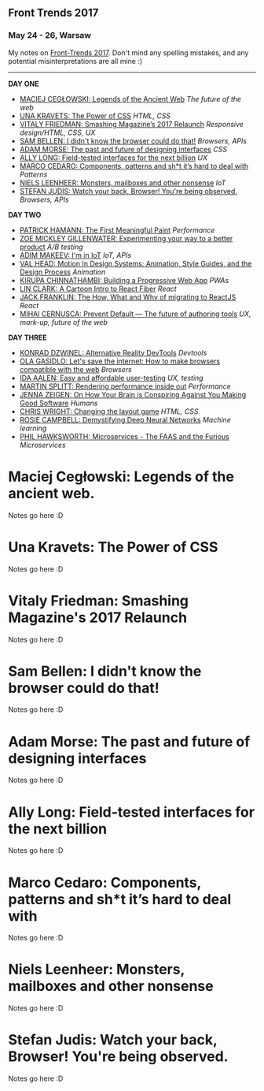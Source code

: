 ## Front Trends 2017
### May 24 - 26, Warsaw
My notes on [Front-Trends 2017](https://2017.front-trends.com/). Don't mind any spelling mistakes, and any potential misinterpretations are all mine :)

------------------------------------

**DAY ONE**
* [MACIEJ CEGŁOWSKI: Legends of the Ancient Web](#maciej) *The future of the web*
* [UNA KRAVETS: The Power of CSS](#una) *HTML, CSS*
* [VITALY FRIEDMAN: Smashing Magazine’s 2017 Relaunch](#vitaly) *Responsive design/HTML, CSS, UX*
* [SAM BELLEN: I didn't know the browser could do that!](#sam) *Browsers, APIs*
* [ADAM MORSE: The past and future of designing interfaces](#adam) *CSS*
* [ALLY LONG: Field-tested interfaces for the next billion](#ally) *UX*
* [MARCO CEDARO: Components, patterns and sh*t it’s hard to deal with](#marco) *Patterns*
* [NIELS LEENHEER: Monsters, mailboxes and other nonsense](#niels) *IoT*
* [STEFAN JUDIS: Watch your back, Browser! You're being observed.](#stefan) *Browsers, APIs*

**DAY TWO**
* [PATRICK HAMANN: The First Meaningful Paint](#patrick) *Performance*
* [ZOE MICKLEY GILLENWATER: Experimenting your way to a better product](#zoe) *A/B testing*
* [ADIM MAKEEV: I'm in IoT](#vadim) *IoT, APIs*
* [VAL HEAD: Motion In Design Systems: Animation, Style Guides, and the Design Process](#val) *Animation*
* [KIRUPA CHINNATHAMBI: Building a Progressive Web App](#kirupa) *PWAs*
* [LIN CLARK: A Cartoon Intro to React Fiber](#lin) *React*
* [JACK FRANKLIN: The How, What and Why of migrating to ReactJS](#) *React*
* [MIHAI CERNUSCA: Prevent Default — The future of authoring tools](#) *UX, mark-up, future of the web*

**DAY THREE**
* [KONRAD DZWINEL: Alternative Reality DevTools](#konrad) *Devtools*
* [OLA GASIDLO: Let's save the internet: How to make browsers compatible with the web](#ola) *Browsers*
* [IDA AALEN: Easy and affordable user-testing](#ida) *UX, testing*
* [MARTIN SPLITT: Rendering performance inside out](#martin) *Performance*
* [JENNA ZEIGEN: On How Your Brain is Conspiring Against You Making Good Software](#jenna) *Humans*
* [CHRIS WRIGHT: Changing the layout game](#chris) *HTML, CSS*
* [ROSIE CAMPBELL: Demystifying Deep Neural Networks](#rosie) *Machine learning*
* [PHIL HAWKSWORTH: Microservices - The FAAS and the Furious](#socks) *Microservices*


<a name="maciej"></a>
# Maciej Cegłowski: Legends of the ancient web.
Notes go here :D

<a name="una"></a>
# Una Kravets: The Power of CSS
Notes go here :D

<a name="vitaly"></a>
# Vitaly Friedman: Smashing Magazine's 2017 Relaunch
Notes go here :D

<a name="sam"></a>
# Sam Bellen: I didn't know the browser could do that!
Notes go here :D

<a name="adam"></a>
# Adam Morse: The past and future of designing interfaces
Notes go here :D

<a name="ally"></a>
# Ally Long: Field-tested interfaces for the next billion
Notes go here :D

<a name="marco"></a>
# Marco Cedaro: Components, patterns and sh*t it’s hard to deal with
Notes go here :D

<a name="niels"></a>
# Niels Leenheer: Monsters, mailboxes and other nonsense
Notes go here :D

<a name="stefan"></a>
# Stefan Judis: Watch your back, Browser! You're being observed.
Notes go here :D
